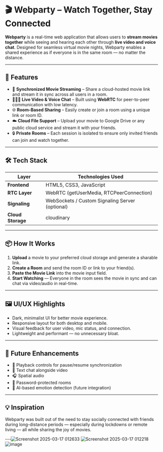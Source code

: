 # 🎬 Webparty – Watch Together, Stay Connected

**Webparty** is a real-time web application that allows users to **stream movies together** while seeing and hearing each other through **live video and voice chat**. Designed for seamless virtual movie nights, Webparty enables a shared experience as if everyone is in the same room — no matter the distance.

---

## 🚀 Features

- 🎥 **Synchronized Movie Streaming** – Share a cloud-hosted movie link and stream it in sync across all users in a room.
- 🧑‍🤝‍🧑 **Live Video & Voice Chat** – Built using **WebRTC** for peer-to-peer communication with low latency.
- 🌐 **Room-Based Sharing** – Easily create or join a room using a unique link or room ID.
- ☁️ **Cloud File Support** – Upload your movie to Google Drive or any public cloud service and stream it with your friends.
- 🔒 **Private Rooms** – Each session is isolated to ensure only invited friends can join and watch together.

---

## 🛠️ Tech Stack

| Layer           | Technologies Used                           |
|----------------|----------------------------------------------|
| **Frontend**    | HTML5, CSS3, JavaScript                     |
| **RTC Layer**   | WebRTC (getUserMedia, RTCPeerConnection)    |
| **Signaling**   | WebSockets / Custom Signaling Server (optional) |
| **Cloud Storage** |cloudinary     |

---

## 📦 How It Works

1. **Upload** a movie to your preferred cloud storage and generate a sharable link.
2. **Create a Room** and send the room ID or link to your friend(s).
3. **Paste the Movie Link** into the movie input field.
4. **Start Watching** — Everyone in the room sees the movie in sync and can chat via video/audio in real-time.

---

## 🖼️ UI/UX Highlights

- Dark, minimalist UI for better movie experience.
- Responsive layout for both desktop and mobile.
- Visual feedback for user video, mic status, and connection.
- Lightweight and performant — no unnecessary bloat.

---

## 🧠 Future Enhancements

- 🔁 Playback controls for pause/resume synchronization
- 📝 Text chat alongside video
- 🎧 Spatial audio
- 🔐 Password-protected rooms
- 🧠 AI-based emotion detection (future integration)

---

## 💡 Inspiration

Webparty was built out of the need to stay socially connected with friends during long-distance periods — especially during lockdowns or remote living — all while sharing the joy of movies.

---![Screenshot 2025-03-17 012633](https://github.com/user-attachments/assets/a5928bc5-13a7-48c7-952f-e8abf50f3865)
![Screenshot 2025-03-17 012218](https://github.com/user-attachments/assets/847e56ac-e79d-489d-a848-1ad7cf5c2c00)
![image](https://github.com/user-attachments/assets/90e805fd-bc62-46ce-8031-e1594e16412c)

